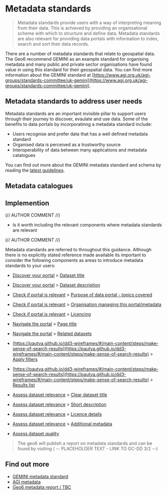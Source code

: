 # Metadata standards

> Metadata standards provide users with a way of interpreting meaning from their data. This is achieved by providing an organisational scheme with which to structure and define data. Metadata standards are also relevant for providing data portals with information to index, search and sort their data records.

There are a number of metadata standards that relate to geospatial data. The Geo6 recommend GEMINI as an example standard for organising metadata and many public and private sector organisations have found value in using this standard for their geospatial data. You can find more information about the GEMINI standard at [https://www.agi.org.uk/agi-groups/standards-committee/uk-gemini](https://www.agi.org.uk/agi-groups/standards-committee/uk-gemini).

## Metadata standards to address user needs
Metadata standards are an important invisible pillar to support users through their journey to discover, evaulate and use data. Some of the benefits to data portals by incorporatinng a metadata standard include:
+ Users recognise and prefer data that has a well defined metadata standard
+ Organised data is perceived as a trustworthy source
+ Interoperability of data between many applications and metadata catalogues

You can find out more about the GEMINI metadata standard and schema by reading the [latest guidelines](https://www.agi.org.uk/agi-groups/standards-committee/uk-gemini/40-gemini/1052-metadata-guidelines-for-geospatial-data-resources-part-1).

## Metadata catalogues 

## Implemention
(// AUTHOR COMMENT //)

+ Is it worth including the relevant components where metadata standards are relevant

(// AUTHOR COMMENT //)

Metadata standards are referred to throughout this guidance. Although there is no explicitly stated reference made available its important to consider the following components as areas to introduce metadata standards to your users:

+ [Discover your portal](https://pautva.github.io/dd3-wireframes/#/main-content/steps/discover-your-portal?id=discover-your-portal) > [Dataset title](https://pautva.github.io/dd3-wireframes/#/main-content/steps/discover-your-portal?id=_1-dataset-title)
+ [Discover your portal](https://pautva.github.io/dd3-wireframes/#/main-content/steps/discover-your-portal?id=discover-your-portal) > [Dataset description](https://pautva.github.io/dd3-wireframes/#/main-content/steps/discover-your-portal?id=_2-dataset-description)

+ [Check if portal is relevant](https://pautva.github.io/dd3-wireframes/#/main-content/steps/check-a-portal-is-relevant) > [Purpose of data portal - topics covered](https://pautva.github.io/dd3-wireframes/#/main-content/steps/check-a-portal-is-relevant?id=_1-purpose-of-data-portal)
+ [Check if portal is relevant](https://pautva.github.io/dd3-wireframes/#/main-content/steps/check-a-portal-is-relevant) > [Organisation managing this portal/metadata](https://pautva.github.io/dd3-wireframes/#/main-content/steps/check-a-portal-is-relevant?id=_2-organisation-managing-this-portal)
+ [Check if portal is relevant](https://pautva.github.io/dd3-wireframes/#/main-content/steps/check-a-portal-is-relevant) > [Licencing](https://pautva.github.io/dd3-wireframes/#/main-content/steps/check-a-portal-is-relevant?id=_3-licencing)

+ [Navigate the portal](https://pautva.github.io/dd3-wireframes/#/main-content/steps/navigate-the-portal) > [Page title](https://pautva.github.io/dd3-wireframes/#/main-content/steps/navigate-the-portal?id=_2-page-title)
+ [Navigate the portal](https://pautva.github.io/dd3-wireframes/#/main-content/steps/navigate-the-portal) > [Related datasets](https://pautva.github.io/dd3-wireframes/#/main-content/steps/navigate-the-portal?id=_6-related-datasets)

+ [https://pautva.github.io/dd3-wireframes/#/main-content/steps/make-sense-of-search-results](https://pautva.github.io/dd3-wireframes/#/main-content/steps/make-sense-of-search-results) > [Apply filters](https://pautva.github.io/dd3-wireframes/#/main-content/steps/make-sense-of-search-results?id=_5-apply-filters)
+ [https://pautva.github.io/dd3-wireframes/#/main-content/steps/make-sense-of-search-results](https://pautva.github.io/dd3-wireframes/#/main-content/steps/make-sense-of-search-results) > [Results list](https://pautva.github.io/dd3-wireframes/#/main-content/steps/make-sense-of-search-results?id=_7-results-list)

+ [Assess dataset relevance](https://pautva.github.io/dd3-wireframes/#/main-content/steps/assess-dataset-relevance) > [Clear dataset title](https://pautva.github.io/dd3-wireframes/#/main-content/steps/assess-dataset-relevance?id=_1-clear-dataset-title)
+ [Assess dataset relevance](https://pautva.github.io/dd3-wireframes/#/main-content/steps/assess-dataset-relevance) > [Short description](https://pautva.github.io/dd3-wireframes/#/main-content/steps/assess-dataset-relevance?id=_2-short-description)
+ [Assess dataset relevance](https://pautva.github.io/dd3-wireframes/#/main-content/steps/assess-dataset-relevance) > [Licence details](https://pautva.github.io/dd3-wireframes/#/main-content/steps/assess-dataset-relevance?id=_5-licence-details)
+ [Assess dataset relevance](https://pautva.github.io/dd3-wireframes/#/main-content/steps/assess-dataset-relevance) > [Additional metadata](https://pautva.github.io/dd3-wireframes/#/main-content/steps/assess-dataset-relevance?id=_10-additional-metadata)

+ [Assess dataset quality](https://pautva.github.io/dd3-wireframes/#/main-content/steps/assess-data-quality)

> The geo6 will publish a report on metadata standards and can be found by visiting ( -- PLACEHOLDER TEXT - LINK TO GC-DD 3/2 --)

## Find out more
+ [GEMINI metadata standard](https://www.agi.org.uk/agi-groups/standards-committee/uk-gemini/40-gemini/1052-metadata-guidelines-for-geospatial-data-resources-part-1)
+ [AGI metadata](https://www.agi.org.uk/agi-groups/standards-committee/uk-gemini)
+ [Geo6 metadata report / TBC ](#)
